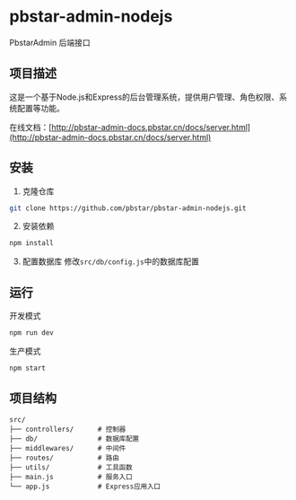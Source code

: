 # pbstar-admin-nodejs

PbstarAdmin 后端接口

## 项目描述

这是一个基于Node.js和Express的后台管理系统，提供用户管理、角色权限、系统配置等功能。

在线文档：[http://pbstar-admin-docs.pbstar.cn/docs/server.html](http://pbstar-admin-docs.pbstar.cn/docs/server.html)

## 安装

1. 克隆仓库

```bash
git clone https://github.com/pbstar/pbstar-admin-nodejs.git
```

2. 安装依赖

```bash
npm install
```

3. 配置数据库
   修改`src/db/config.js`中的数据库配置

## 运行

开发模式

```bash
npm run dev
```

生产模式

```bash
npm start
```

## 项目结构

```
src/
├── controllers/      # 控制器
├── db/               # 数据库配置
├── middlewares/      # 中间件
├── routes/           # 路由
├── utils/            # 工具函数
├── main.js           # 服务入口
└── app.js            # Express应用入口
```
